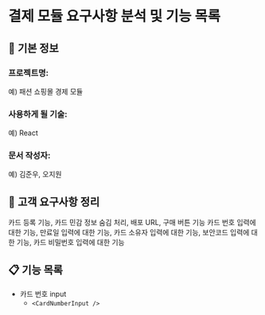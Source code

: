 # 결제 모듈 요구사항 분석 및 기능 목록

## 📌 기본 정보
### 프로젝트명: 
예) 패션 쇼핑몰 경제 모듈

### 사용하게 될 기술: 
예) React

### 문서 작성자: 
예) 김준우, 오지원

## 📝 고객 요구사항 정리
카드 등록 기능, 카드 민감 정보 숨김 처리, 배포 URL, 구매 버튼 기능
카드 번호 입력에 대한 기능, 만료일 입력에 대한 기능, 카드 소유자 입력에 대한 기능,
보안코드 입력에 대한 기능, 카드 비밀번호 입력에 대한 기능

## 📋 기능 목록
- 카드 번호 input
  - `<CardNumberInput />`
 
 
